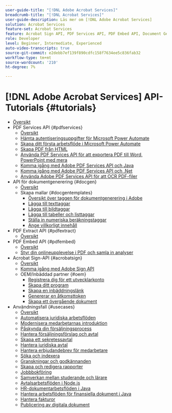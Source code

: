 ```yaml
---
user-guide-title: "[!DNL Adobe Acrobat Services]"
breadcrumb-title: "[!DNL Acrobat Services]"
user-guide-description: Läs mer om [!DNL Adobe Acrobat Services]
solution: Acrobat Services
feature-set: Acrobat Services
feature: Acrobat Sign API, PDF Services API, PDF Embed API, Document Generation API
role: Developer
level: Beginner, Intermediate, Experienced
auto-video-transcripts: true
source-git-commit: e2debb7ef139f890cdfc158f7634ee5c836fab32
workflow-type: tm+mt
source-wordcount: '210'
ht-degree: 7%

---
```



# [!DNL Adobe Acrobat Services] API-Tutorials {#tutorials}

+ [Översikt](overview.md)
+ PDF Services API {#pdfservices}
   + [Översikt](pdfservices/overview-pdfservices.md)
   + [Hämta autentiseringsuppgifter för Microsoft Power Automate](pdfservices/getting-credentials-power-automate.md)
   + [Skapa ditt första arbetsflöde i Microsoft Power Automate](pdfservices/create-workflow-power-automate.md)
   + [Skapa PDF från HTML](pdfservices/createpdffromhtml.md)
   + [Använda PDF Services API för att exportera PDF till Word, PowerPoint med mera](pdfservices/exportpdf.md)
   + [Komma igång med Adobe PDF Services API och Java](pdfservices/gettingstartedjava.md)
   + [Komma igång med Adobe PDF Services API och .Net](pdfservices/gettingstartednet.md)
   + [Använda Adobe PDF Services API för att OCR PDF-filer](pdfservices/ocr.md)
+ API för dokumentgenerering {#docgen}
   + [Översikt](docgen/overview-docgen.md)
   + Skapa mallar {#docgentemplates}
      + [Översikt över taggen för dokumentgenerering i Adobe](docgen/taggeroverview.md)
      + [Lägga till texttaggar](docgen/taggeraddtexttags.md)
      + [Lägga till bildtaggar](docgen/taggeraddimagetags.md)
      + [Lägga till tabeller och listtaggar](docgen/taggertables.md)
      + [Ställa in numeriska beräkningstaggar](docgen/taggercalculations.md)
      + [Ange villkorligt innehåll](docgen/taggerconditional.md)
+ PDF Extract API {#pdfextract}
   + [Översikt](pdfextract/overview-extract.md)
+ PDF Embed API {#pdfembed}
   + [Översikt](pdfembed/overview-embed.md)
   + [Styr din onlineupplevelse i PDF och samla in analyser](pdfembed/controlpdfexperience.md)
+ Acrobat Sign-API {#acrobatsign}
   + [Översikt](acrobatsign/overview-sign.md)
   + [Komma igång med Adobe Sign API](acrobatsign/signapi.md)
   + OEM/Inbäddad partner {#oem}
      + [Registrera dig för ett utvecklarkonto](acrobatsign/sign-up-developer-account.md)
      + [Skapa ditt program](acrobatsign/creating-your-application.md)
      + [Skapa en inbäddningslänk](acrobatsign/creating-an-embed-link.md)
      + [Genererar en åtkomsttoken](acrobatsign/generating-an-access-token.md)
      + [Skapa ett övergående dokument](acrobatsign/creating-a-transient-document.md)
+ Användningsfall {#usecases}
   + [Översikt](usecases/overview-usecases.md)
   + [Automatisera juridiska arbetsflöden](usecases/automatelegalworkflows.md)
   + [Modernisera medarbetarnas introduktion](usecases/employeeonboarding.md)
   + [Påskynda din försäljningsprocess](usecases/acceleratesales.md)
   + [Hantera försäljningsförslag och avtal](usecases/sales.md)
   + [Skapa ett sekretessavtal](usecases/nda.md)
   + [Hantera juridiska avtal](usecases/legal.md)
   + [Hantera erbjudandebrev för medarbetare](usecases/offer.md)
   + [Söka och indexera](usecases/searching.md)
   + [Granskningar och godkännanden](usecases/reviews.md)
   + [Skapa och redigera rapporter](usecases/reportcreation.md)
   + [Jobbbokföring](usecases/jobposting.md)
   + [Samverkan mellan studerande och lärare](usecases/educationcollab.md)
   + [Avtalsarbetsflöden i Node.js](usecases/AgreementWorkflowsNodejs.md)
   + [HR-dokumentarbetsflöden i Java](usecases/HRAgreementWorkflowsJava.md)
   + [Hantera arbetsflöden för finansiella dokument i Java](usecases/FinanceWorkflowsJava.md)
   + [Hantera fakturor](usecases/invoices.md)
   + [Publicering av digitala dokument](usecases/ddppdfembedapi.md)

